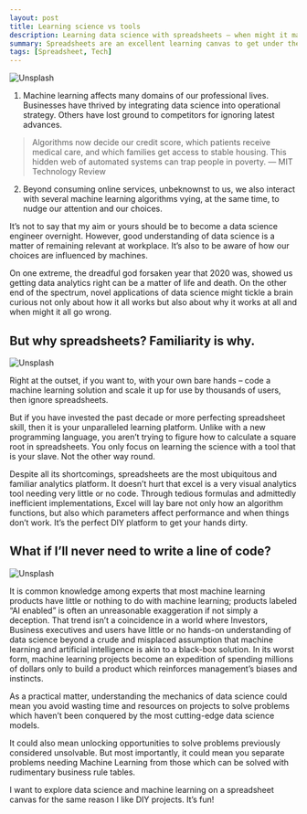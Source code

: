 ```yaml
---
layout: post
title: Learning science vs tools
description: Learning data science with spreadsheets – when might it make sense?
summary: Spreadsheets are an excellent learning canvas to get under the hood and to build intuition for data science algorithms.
tags: [Spreadsheet, Tech]
---
```


![Unsplash](https://source.unsplash.com/b4dNhklLF7I/800x450/ "Source: unsplash.com/@akhu")

1.  Machine learning affects many domains of our professional lives. Businesses have thrived by integrating data science into operational strategy. Others have lost ground to competitors for ignoring latest advances.
> Algorithms now decide our credit score, which patients receive medical care, and which families get access to stable housing. This hidden web of automated systems can trap people in poverty.
— MIT Technology Review
2. Beyond consuming online services, unbeknownst to us, we also interact with several machine learning algorithms vying, at the same time, to nudge our attention and our choices.

It’s not to say that my aim or yours should be to become a data science engineer overnight. However, good understanding of data science is a matter of remaining relevant at workplace. It’s also to be aware of how our choices are influenced by machines.

On one extreme, the dreadful god forsaken year that 2020 was, showed us getting data analytics right can be a matter of life and death. On the other end of the spectrum, novel applications of data science might tickle a brain curious not only about how it all works but also about why it works at all and when might it all go wrong.

## But why spreadsheets? Familiarity is why.

![Unsplash](https://source.unsplash.com/Wpnoqo2plFA/800x450/ "Source: unsplash.com/@mbaumi")

Right at the outset, if you want to, with your own bare hands – code a machine learning solution and scale it up for use by thousands of users, then ignore spreadsheets.

But if you have invested the past decade or more perfecting spreadsheet skill, then it is your unparalleled learning platform. Unlike with a new programming language, you aren’t trying to figure how to calculate a square root in spreadsheets. You only focus on learning the science with a tool that is your slave. Not the other way round.

Despite all its shortcomings, spreadsheets are the most ubiquitous and familiar analytics platform. It doesn’t hurt that excel is a very visual analytics tool needing very little or no code. Through tedious formulas and admittedly inefficient implementations, Excel will lay bare not only how an algorithm functions, but also which parameters affect performance and when things don’t work. It’s the perfect DIY platform to get your hands dirty.

## What if I’ll never need to write a line of code?

![Unsplash](https://source.unsplash.com/4hbJ-eymZ1o/800x450/ "Source: unsplash.com/@florianolv")

It is common knowledge among experts that most machine learning products have little or nothing to do with machine learning; products labeled “AI enabled” is often an unreasonable exaggeration if not simply a deception. That trend isn’t a coincidence in a world where Investors, Business executives and users have little or no hands-on understanding of data science beyond a crude and misplaced assumption that machine learning and artificial intelligence is akin to a black-box solution. In its worst form, machine learning projects become an expedition of spending millions of dollars only to build a product which reinforces management’s biases and instincts.

As a practical matter, understanding the mechanics of data science could mean you avoid wasting time and resources on projects to solve problems which haven’t been conquered by the most cutting-edge data science models. 

It could also mean unlocking opportunities to solve problems previously considered unsolvable. But most importantly, it could mean you separate problems needing Machine Learning from those which can be solved with rudimentary business rule tables.

I want to explore data science and machine learning on a spreadsheet canvas for the same reason I like  DIY projects. It’s fun!